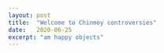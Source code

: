 ```yaml
---
layout: post
title:  "Welcome to Chinmoy controversies"
date:   2020-06-25
excerpt: "am happy objects"
---
```


